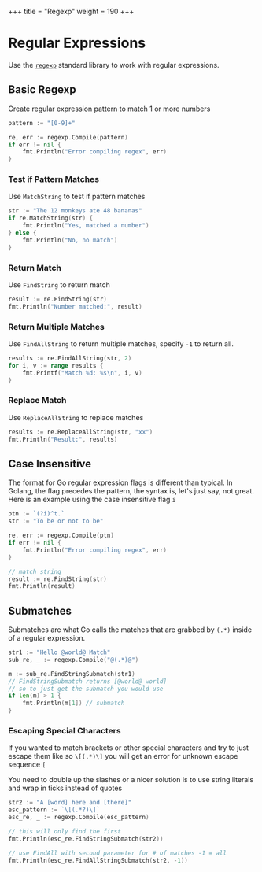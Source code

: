 +++
title = "Regexp"
weight = 190
+++

# Regular Expressions

Use the [`regexp`](http://golang.org/pkg/regexp/) standard library to work with regular expressions.

## Basic Regexp

Create regular expression pattern to match 1 or more numbers

```go
pattern := "[0-9]+"

re, err := regexp.Compile(pattern)
if err != nil {
    fmt.Println("Error compiling regex", err)
}
```

### Test if Pattern Matches

Use `MatchString` to test if pattern matches

```go
str := "The 12 monkeys ate 48 bananas"
if re.MatchString(str) {
    fmt.Println("Yes, matched a number")
} else {
    fmt.Println("No, no match")
}
```

### Return Match

Use `FindString` to return match

```go
result := re.FindString(str)
fmt.Println("Number matched:", result)
```

### Return Multiple Matches

Use `FindAllString` to return multiple matches, specify `-1` to return all.

```go
results := re.FindAllString(str, 2)
for i, v := range results {
    fmt.Printf("Match %d: %s\n", i, v)
}
```

### Replace Match

Use `ReplaceAllString` to replace matches

```go
results := re.ReplaceAllString(str, "xx")
fmt.Println("Result:", results)
```

## Case Insensitive

The format for Go regular expression flags is different than typical. In Golang, the flag precedes the pattern, the syntax is, let's just say, not great. Here is an example using the case insensitive flag `i`

```go
ptn := `(?i)^t.`
str := "To be or not to be"

re, err := regexp.Compile(ptn)
if err != nil {
    fmt.Println("Error compiling regex", err)
}

// match string
result := re.FindString(str)
fmt.Println(result)
```

## Submatches

Submatches are what Go calls the matches that are grabbed by `(.*)` inside of a regular expression.

```go
str1 := "Hello @world@ Match"
sub_re, _ := regexp.Compile("@(.*)@")

m := sub_re.FindStringSubmatch(str1)
// FindStringSubmatch returns [@world@ world]
// so to just get the submatch you would use
if len(m) > 1 {
    fmt.Println(m[1]) // submatch
}
```

### Escaping Special Characters

If you wanted to match brackets or other special characters and try to just escape them like so `\[(.*)\]` you will get an error for unknown escape sequence `[`

You need to double up the slashes or a nicer solution is to use string literals and wrap in ticks instead of quotes

```go
str2 := "A [word] here and [there]"
esc_pattern := `\[(.*?)\]`
esc_re, _ := regexp.Compile(esc_pattern)

// this will only find the first
fmt.Println(esc_re.FindStringSubmatch(str2))

// use FindAll with second parameter for # of matches -1 = all
fmt.Println(esc_re.FindAllStringSubmatch(str2, -1))
```
